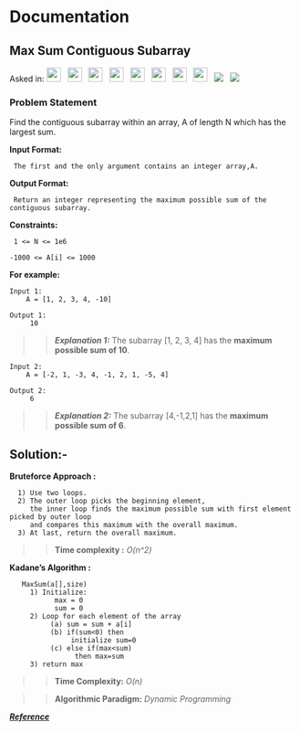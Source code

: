 # Documentation

## **Max Sum Contiguous Subarray**

Asked in:  <a><img src= "https://img.shields.io/badge/-Goldman Sachs-orange" height="25">&nbsp;&nbsp;
<img src= "https://img.shields.io/badge/-Facebook-blue" height="25">&nbsp;&nbsp;
<img src= "https://img.shields.io/badge/-PayTm-skyblue" height="25">&nbsp;&nbsp;
<img src= "https://img.shields.io/badge/-Paypal-navy" height="25">&nbsp;&nbsp;
<img src= "https://img.shields.io/badge/-Yahoo-purple" height="25">&nbsp;&nbsp;
<img src= "https://img.shields.io/badge/-Microsoft-yellow" height="25">&nbsp;&nbsp;
<img src= "https://img.shields.io/badge/-LinkedIn-red" height="25">&nbsp;&nbsp;
<img src= "https://img.shields.io/badge/-Amazon-black" height="25">&nbsp;&nbsp;
<img src= "https://img.shields.io/badge/-InterviewBit-skyblue" >&nbsp;&nbsp;
<img src= "https://img.shields.io/badge/-CPP-red">&nbsp;&nbsp;


### Problem Statement 
Find the contiguous subarray within an array, A of length N which has the largest sum.


 **Input Format:**
   
     The first and the only argument contains an integer array,A.
 
 **Output Format:**
   
     Return an integer representing the maximum possible sum of the contiguous subarray.

**Constraints:**

     1 <= N <= 1e6

    -1000 <= A[i] <= 1000

**For example:**

    Input 1:
        A = [1, 2, 3, 4, -10]

    Output 1:
         10

>> ***Explanation 1:***
The subarray [1, 2, 3, 4] has the **maximum possible sum of 10**.

    Input 2:
        A = [-2, 1, -3, 4, -1, 2, 1, -5, 4]

    Output 2:
         6

>>***Explanation 2:***
 The subarray [4,-1,2,1] has the **maximum possible sum of 6**.
 
 
 
 ## Solution:-
 
**Bruteforce Approach :** 

      1) Use two loops. 
      2) The outer loop picks the beginning element,
         the inner loop finds the maximum possible sum with first element picked by outer loop 
         and compares this maximum with the overall maximum.
      3) At last, return the overall maximum.
       
>>**Time complexity :** *O(n^2)*

**Kadane’s Algorithm :**
 
       MaxSum(a[],size)
         1) Initialize:
               max = 0
               sum = 0
         2) Loop for each element of the array
              (a) sum = sum + a[i]
              (b) if(sum<0) then 
                   initialize sum=0
              (c) else if(max<sum)
                    then max=sum
         3) return max
         
>>**Time Complexity:** *O(n)* 


>>**Algorithmic Paradigm:** *Dynamic Programming*

***[Reference](https://www.interviewbit.com/problems/max-sum-contiguous-subarray/)***
